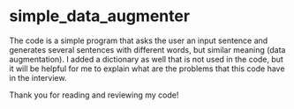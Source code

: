 # simple_data_augmenter

The code is a simple program that asks the user an input sentence and generates several sentences with different words, but similar meaning (data augmentation). I added a dictionary as well that is not used in the code, but it will be helpful for me to explain what are the problems that this code have in the interview. 

Thank you for reading and reviewing my code!

